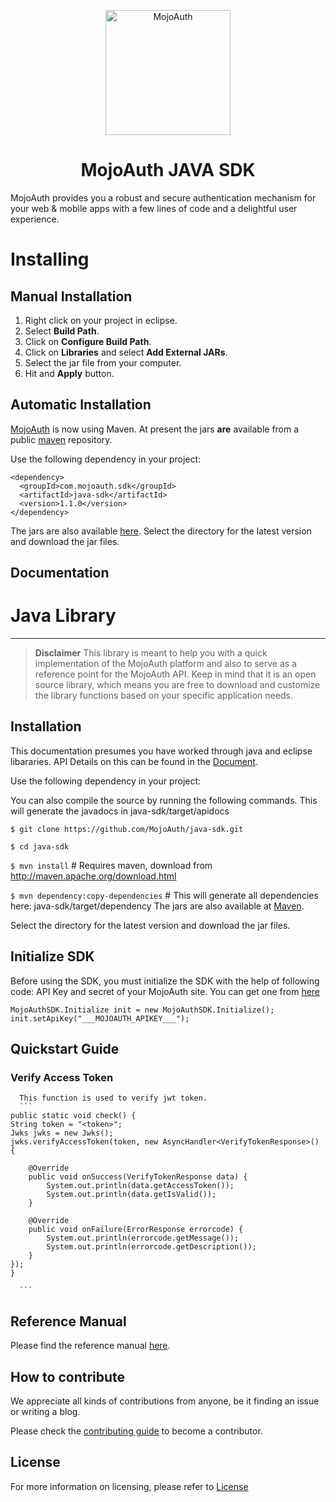  <p align="center">
  <a href="https://www.mojoauth.com">
    <img alt="MojoAuth" src="https://mojoauth.com/assets/images/logo.svg" width="200" />
  </a>
</p>

<h1 align="center">
  MojoAuth JAVA SDK
</h1>

MojoAuth provides you a robust and secure authentication mechanism for your web & mobile apps with a few lines of code and a delightful user experience.

# Installing
## Manual Installation
1.  Right click on your project in eclipse.
2.  Select **Build Path**.
3.  Click on **Configure Build Path**.
4.  Click on **Libraries** and select **Add External JARs**.
5.  Select the jar file from your computer.
6.  Hit and **Apply** button.

## Automatic Installation
[MojoAuth](https://www.mojoauth.com) is now using Maven. At present the jars **are** available from a public [maven]( ) repository.

Use the following dependency in your project:

```
<dependency>
  <groupId>com.mojoauth.sdk</groupId>
  <artifactId>java-sdk</artifactId>
  <version>1.1.0</version>
</dependency>

```

The jars are also available [here](). Select the directory for
the latest version and download the jar files.

## Documentation

Java Library
=====

-----

>**Disclaimer**
>This library is meant to help you with a quick implementation of the MojoAuth platform and also to serve as a reference point for the MojoAuth API. Keep in mind that it is an open source library, which means you are free to download and customize the library functions based on your specific application needs.



## Installation

This documentation presumes you have worked through java and eclipse libararies. API Details on this can be found in the [Document](https://mojoauth.com/docs).

Use the following dependency in your project:

You can also compile the source by running the following commands. This will generate the javadocs in java-sdk/target/apidocs


```
$ git clone https://github.com/MojoAuth/java-sdk.git
```
```
$ cd java-sdk
```
`$ mvn install` # Requires maven, download from http://maven.apache.org/download.html
  
`$ mvn dependency:copy-dependencies`   # This will generate all dependencies here: java-sdk/target/dependency
The jars are also available at [Maven](https://mvnrepository.com/artifact/io.mojoauth.sdk/java-sdk).

Select the directory for the latest version and download the jar files.

## Initialize SDK
Before using the SDK, you must initialize the SDK with the help of following code:
API Key and secret of your MojoAuth site. You can get one from [here](http://mojoauth.com/dashboard)

```
MojoAuthSDK.Initialize init = new MojoAuthSDK.Initialize();
init.setApiKey("___MOJOAUTH_APIKEY___");
```
## Quickstart Guide


### Verify Access Token


	  This function is used to verify jwt token.
	  ```
	public static void check() {
	String token = "<token>";
	Jwks jwks = new Jwks();
	jwks.verifyAccessToken(token, new AsyncHandler<VerifyTokenResponse>() {
		
		@Override
		public void onSuccess(VerifyTokenResponse data) {
			System.out.println(data.getAccessToken());
			System.out.println(data.getIsValid());
		}
		
		@Override
		public void onFailure(ErrorResponse errorcode) {
			System.out.println(errorcode.getMessage());
			System.out.println(errorcode.getDescription());
		}
	});
	}

	  ```
 
  	  
## Reference Manual

Please find the reference manual [here](http://mojoauth.com/docs).

## How to contribute

We appreciate all kinds of contributions from anyone, be it finding an issue or writing a blog.

Please check the [contributing guide](CONTRIBUTING.md) to become a contributor.

## License

For more information on licensing, please refer to [License](https://github.com/LoginRadius/engineering-portal/blob/master/LICENSE)
